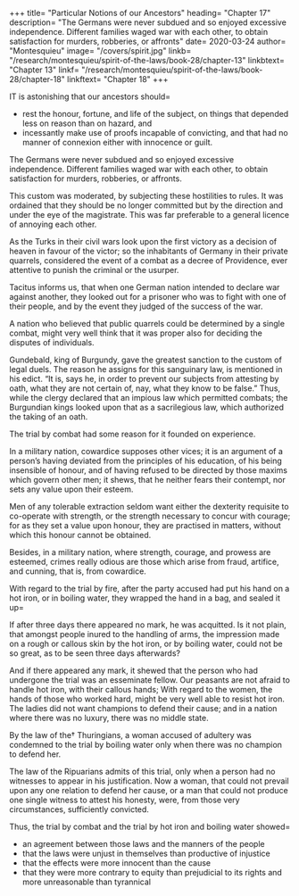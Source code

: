 

+++
title=  "Particular Notions of our Ancestors"
heading=  "Chapter 17"
description=  "The Germans were never subdued and so enjoyed excessive independence. Different families waged war with each other, to obtain satisfaction for murders, robberies, or affronts"
date=  2020-03-24
author=  "Montesquieu"
image=  "/covers/spirit.jpg"
linkb=  "/research/montesquieu/spirit-of-the-laws/book-28/chapter-13"
linkbtext=  "Chapter 13"
linkf=  "/research/montesquieu/spirit-of-the-laws/book-28/chapter-18"
linkftext=  "Chapter 18"
+++

IT is astonishing that our ancestors should= 
- rest the honour, fortune, and life of the subject, on things that depended less on reason than on hazard, and
- incessantly make use of proofs incapable of convicting, and that had no manner of connexion either with innocence or guilt.

The Germans were never subdued and so enjoyed excessive independence. Different families waged war with each other, to obtain satisfaction for murders, robberies, or affronts.

This custom was moderated, by subjecting these hostilities to rules. It was ordained that they should be no longer committed but by the direction and under the eye of the magistrate. This was far preferable to a general licence of annoying each other.

As the Turks in their civil wars look upon the first victory as a decision of heaven in favour of the victor; so the inhabitants of Germany in their private quarrels, considered the event of a combat as a decree of Providence, ever attentive to punish the criminal or the usurper.

Tacitus informs us, that when one German nation intended to declare war against another, they looked out for a prisoner who was to fight with one of their people, and by the event they judged of the success of the war.

A nation who believed that public quarrels could be determined by a single combat, might very well think that it was proper also for deciding the disputes of individuals.

Gundebald, king of Burgundy, gave the greatest sanction to the custom of legal duels. The reason he assigns for this sanguinary law, is mentioned in his edict. “It is, says he, in order to prevent our subjects from attesting by oath, what they are not certain of, nay, what they know to be false.” Thus, while the clergy declared that an impious law which permitted combats; the Burgundian kings looked upon that as a sacrilegious law, which authorized the taking of an oath.

The trial by combat had some reason for it founded on experience.

In a military nation, cowardice supposes other vices; it is an argument of a person’s having deviated from the principles of his education, of his being insensible of honour, and of having refused to be directed by those maxims which govern other men; it shews, that he neither fears their contempt, nor sets any value upon their esteem.

Men of any tolerable extraction seldom want either the dexterity requisite to co-operate with strength, or the strength necessary to concur with courage; for as they set a value upon honour, they are practised in matters, without which this honour cannot be obtained.

Besides, in a military nation, where strength, courage, and prowess are esteemed, crimes really odious are those which arise from fraud, artifice, and cunning, that is, from cowardice.

With regard to the trial by fire, after the party accused had put his hand on a hot iron, or in boiling water, they wrapped the hand in a bag, and sealed it up= 

If after three days there appeared no mark, he was acquitted.
Is it not plain, that amongst people inured to the handling of arms, the impression made on a rough or callous skin by the hot iron, or by boiling water, could not be so great, as to be seen three days afterwards?

And if there appeared any mark, it shewed that the person who had undergone the trial was an esseminate fellow.
Our peasants are not afraid to handle hot iron, with their callous hands;
With regard to the women, the hands of those who worked hard, might be very well able to resist hot iron.
The ladies did not want champions to defend their cause; and in a nation where there was no luxury, there was no middle state.

By the law of the† Thuringians, a woman accused of adultery was condemned to the trial by boiling water only when there was no champion to defend her. 

The law of the Ripuarians admits of this trial, only when a person had no witnesses to appear in his justification. Now a woman, that could not prevail upon any one relation to defend her cause, or a man that could not produce one single witness to attest his honesty, were, from those very circumstances, sufficiently convicted.

Thus, the trial by combat and the trial by hot iron and boiling water showed= 
- an agreement between those laws and the manners of the people
- that the laws were unjust in themselves than productive of injustice
- that the effects were more innocent than the cause
- that they were more contrary to equity than prejudicial to its rights and more unreasonable than tyrannical
